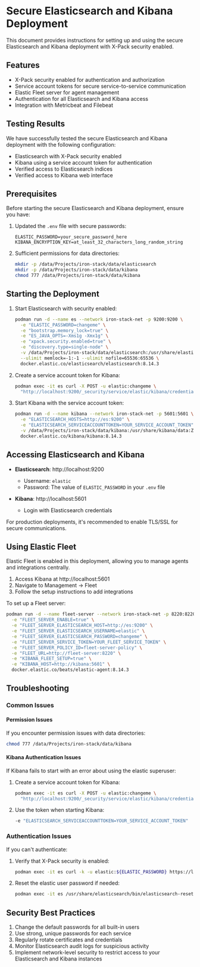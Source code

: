 # Secure Elasticsearch and Kibana Deployment

This document provides instructions for setting up and using the secure Elasticsearch and Kibana deployment with X-Pack security enabled.

## Features

- X-Pack security enabled for authentication and authorization
- Service account tokens for secure service-to-service communication
- Elastic Fleet server for agent management
- Authentication for all Elasticsearch and Kibana access
- Integration with Metricbeat and Filebeat

## Testing Results

We have successfully tested the secure Elasticsearch and Kibana deployment with the following configuration:

- Elasticsearch with X-Pack security enabled
- Kibana using a service account token for authentication
- Verified access to Elasticsearch indices
- Verified access to Kibana web interface

## Prerequisites

Before starting the secure Elasticsearch and Kibana deployment, ensure you have:

1. Updated the `.env` file with secure passwords:
   ```
   ELASTIC_PASSWORD=your_secure_password_here
   KIBANA_ENCRYPTION_KEY=at_least_32_characters_long_random_string
   ```

2. Sufficient permissions for data directories:
   ```bash
   mkdir -p /data/Projects/iron-stack/data/elasticsearch
   mkdir -p /data/Projects/iron-stack/data/kibana
   chmod 777 /data/Projects/iron-stack/data/kibana
   ```

## Starting the Deployment

1. Start Elasticsearch with security enabled:
   ```bash
   podman run -d --name es --network iron-stack-net -p 9200:9200 \
     -e "ELASTIC_PASSWORD=changeme" \
     -e "bootstrap.memory_lock=true" \
     -e "ES_JAVA_OPTS=-Xms1g -Xmx1g" \
     -e "xpack.security.enabled=true" \
     -e "discovery.type=single-node" \
     -v /data/Projects/iron-stack/data/elasticsearch:/usr/share/elasticsearch/data:Z \
     --ulimit memlock=-1:-1 --ulimit nofile=65536:65536 \
     docker.elastic.co/elasticsearch/elasticsearch:8.14.3
   ```

2. Create a service account token for Kibana:
   ```bash
   podman exec -it es curl -X POST -u elastic:changeme \
     "http://localhost:9200/_security/service/elastic/kibana/credential/token/kibana-token?pretty"
   ```

3. Start Kibana with the service account token:
   ```bash
   podman run -d --name kibana --network iron-stack-net -p 5601:5601 \
     -e "ELASTICSEARCH_HOSTS=http://es:9200" \
     -e "ELASTICSEARCH_SERVICEACCOUNTTOKEN=YOUR_SERVICE_ACCOUNT_TOKEN" \
     -v /data/Projects/iron-stack/data/kibana:/usr/share/kibana/data:Z \
     docker.elastic.co/kibana/kibana:8.14.3
   ```

## Accessing Elasticsearch and Kibana

- **Elasticsearch**: http://localhost:9200
  - Username: `elastic`
  - Password: The value of `ELASTIC_PASSWORD` in your `.env` file

- **Kibana**: http://localhost:5601
  - Login with Elasticsearch credentials

For production deployments, it's recommended to enable TLS/SSL for secure communications.

## Using Elastic Fleet

Elastic Fleet is enabled in this deployment, allowing you to manage agents and integrations centrally.

1. Access Kibana at http://localhost:5601
2. Navigate to Management → Fleet
3. Follow the setup instructions to add integrations

To set up a Fleet server:

```bash
podman run -d --name fleet-server --network iron-stack-net -p 8220:8220 \
  -e "FLEET_SERVER_ENABLE=true" \
  -e "FLEET_SERVER_ELASTICSEARCH_HOST=http://es:9200" \
  -e "FLEET_SERVER_ELASTICSEARCH_USERNAME=elastic" \
  -e "FLEET_SERVER_ELASTICSEARCH_PASSWORD=changeme" \
  -e "FLEET_SERVER_SERVICE_TOKEN=YOUR_FLEET_SERVICE_TOKEN" \
  -e "FLEET_SERVER_POLICY_ID=fleet-server-policy" \
  -e "FLEET_URL=http://fleet-server:8220" \
  -e "KIBANA_FLEET_SETUP=true" \
  -e "KIBANA_HOST=http://kibana:5601" \
  docker.elastic.co/beats/elastic-agent:8.14.3
```

## Troubleshooting

### Common Issues

#### Permission Issues

If you encounter permission issues with data directories:

```bash
chmod 777 /data/Projects/iron-stack/data/kibana
```

#### Kibana Authentication Issues

If Kibana fails to start with an error about using the elastic superuser:

1. Create a service account token for Kibana:
   ```bash
   podman exec -it es curl -X POST -u elastic:changeme \
     "http://localhost:9200/_security/service/elastic/kibana/credential/token/kibana-token?pretty"
   ```

2. Use the token when starting Kibana:
   ```bash
   -e "ELASTICSEARCH_SERVICEACCOUNTTOKEN=YOUR_SERVICE_ACCOUNT_TOKEN"
   ```

### Authentication Issues

If you can't authenticate:

1. Verify that X-Pack security is enabled:
   ```bash
   podman exec -it es curl -k -u elastic:${ELASTIC_PASSWORD} https://localhost:9200/_xpack
   ```

2. Reset the elastic user password if needed:
   ```bash
   podman exec -it es /usr/share/elasticsearch/bin/elasticsearch-reset-password -u elastic
   ```

## Security Best Practices

1. Change the default passwords for all built-in users
2. Use strong, unique passwords for each service
3. Regularly rotate certificates and credentials
4. Monitor Elasticsearch audit logs for suspicious activity
5. Implement network-level security to restrict access to your Elasticsearch and Kibana instances
